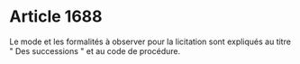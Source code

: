 # Article 1688

<p>Le mode et les formalités à observer pour la licitation sont expliqués au titre " Des successions " et au code de procédure.</p>